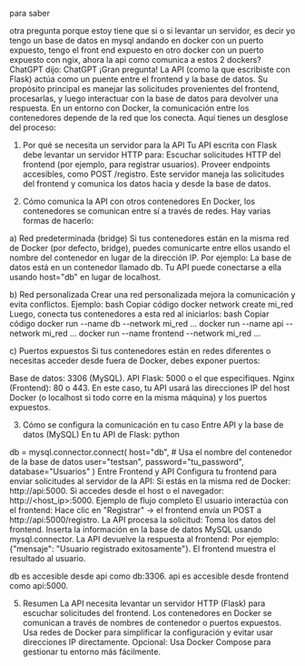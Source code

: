 para saber

otra pregunta porque estoy tiene que si o si levantar un servidor, es decir yo tengo un base de datos en mysql andando en docker con un puerto expuesto, tengo el front end expuesto en otro docker con un puerto expuesto con ngix, ahora la api como comunica a estos 2 dockers?
ChatGPT dijo:
ChatGPT
¡Gran pregunta! La API (como la que escribiste con Flask) actúa como un puente entre el frontend y la base de datos. Su propósito principal es manejar las solicitudes provenientes del frontend, procesarlas, y luego interactuar con la base de datos para devolver una respuesta. En un entorno con Docker, la comunicación entre los contenedores depende de la red que los conecta. Aquí tienes un desglose del proceso:

1. Por qué se necesita un servidor para la API
Tu API escrita con Flask debe levantar un servidor HTTP para:
Escuchar solicitudes HTTP del frontend (por ejemplo, para registrar usuarios).
Proveer endpoints accesibles, como POST /registro.
Este servidor maneja las solicitudes del frontend y comunica los datos hacia y desde la base de datos.

2. Cómo comunica la API con otros contenedores
En Docker, los contenedores se comunican entre sí a través de redes. Hay varias formas de hacerlo:

a) Red predeterminada (bridge)
Si tus contenedores están en la misma red de Docker (por defecto, bridge), puedes comunicarte entre ellos usando el nombre del contenedor en lugar de la dirección IP.
Por ejemplo:
La base de datos está en un contenedor llamado db.
Tu API puede conectarse a ella usando host="db" en lugar de localhost.

b) Red personalizada
Crear una red personalizada mejora la comunicación y evita conflictos. Ejemplo:
bash
Copiar código
docker network create mi_red
Luego, conecta tus contenedores a esta red al iniciarlos:
bash
Copiar código
docker run --name db --network mi_red ...
docker run --name api --network mi_red ...
docker run --name frontend --network mi_red ...

c) Puertos expuestos
Si tus contenedores están en redes diferentes o necesitas acceder desde fuera de Docker, debes exponer puertos:

Base de datos: 3306 (MySQL).
API Flask: 5000 o el que especifiques.
Nginx (Frontend): 80 o 443.
En este caso, tu API usará las direcciones IP del host Docker (o localhost si todo corre en la misma máquina) y los puertos expuestos.

3. Cómo se configura la comunicación en tu caso
Entre API y la base de datos (MySQL)
En tu API de Flask:
python

db = mysql.connector.connect(
    host="db",  # Usa el nombre del contenedor de la base de datos
    user="testsan",
    password="tu_password",
    database="Usuarios"
)
Entre Frontend y API
Configura tu frontend para enviar solicitudes al servidor de la API:
Si estás en la misma red de Docker: http://api:5000.
Si accedes desde el host o el navegador: http://<host_ip>:5000.
Ejemplo de flujo completo
El usuario interactúa con el frontend:
Hace clic en "Registrar" -> el frontend envía un POST a http://api:5000/registro.
La API procesa la solicitud:
Toma los datos del frontend.
Inserta la información en la base de datos MySQL usando mysql.connector.
La API devuelve la respuesta al frontend:
Por ejemplo: {"mensaje": "Usuario registrado exitosamente"}.
El frontend muestra el resultado al usuario.

db es accesible desde api como db:3306.
api es accesible desde frontend como api:5000.

5. Resumen
La API necesita levantar un servidor HTTP (Flask) para escuchar solicitudes del frontend.
Los contenedores en Docker se comunican a través de nombres de contenedor o puertos expuestos.
Usa redes de Docker para simplificar la configuración y evitar usar direcciones IP directamente.
Opcional: Usa Docker Compose para gestionar tu entorno más fácilmente.

